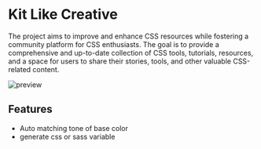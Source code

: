 # Kit Like Creative

The project aims to improve and enhance CSS resources while fostering a community platform for CSS enthusiasts. The goal is to provide a comprehensive and up-to-date collection of CSS tools, tutorials, resources, and a space for users to share their stories, tools, and other valuable CSS-related content.

![preview](https://raw.githubusercontent.com/danusorn23456/kit-like-creative/3455c46df326d66d3584f8c412087fb716d71e6e/src/assets/preview-a.png)

## Features

- Auto matching tone of base color
- generate css or sass variable

